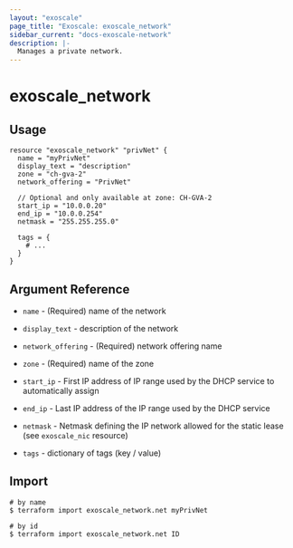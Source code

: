 ```yaml
---
layout: "exoscale"
page_title: "Exoscale: exoscale_network"
sidebar_current: "docs-exoscale-network"
description: |-
  Manages a private network.
---
```


# exoscale_network


## Usage

```hcl
resource "exoscale_network" "privNet" {
  name = "myPrivNet"
  display_text = "description"
  zone = "ch-gva-2"
  network_offering = "PrivNet"

  // Optional and only available at zone: CH-GVA-2
  start_ip = "10.0.0.20"
  end_ip = "10.0.0.254"
  netmask = "255.255.255.0"

  tags = {
    # ...
  }
}
```

## Argument Reference

- `name` - (Required) name of the network

- `display_text` - description of the network

- `network_offering` - (Required) network offering name

- `zone` - (Required) name of the zone

- `start_ip` - First IP address of IP range used by the DHCP service to automatically assign

- `end_ip` - Last IP address of the IP range used by the DHCP service

- `netmask` - Netmask defining the IP network allowed for the static lease (see `exoscale_nic` resource)

- `tags` - dictionary of tags (key / value)


## Import

```shell
# by name
$ terraform import exoscale_network.net myPrivNet

# by id
$ terraform import exoscale_network.net ID
```
